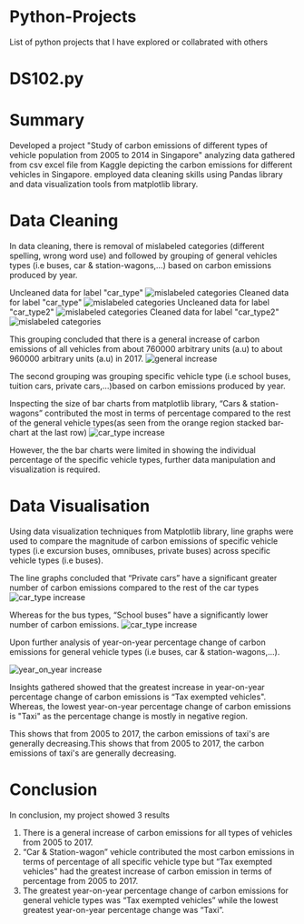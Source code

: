 # Python-Projects
List of python projects that I have explored or collabrated with others

# DS102.py

# Summary
Developed a project "Study of carbon emissions of different types of vehicle population from 2005 to 2014 in Singapore" analyzing data gathered from csv excel file from Kaggle depicting the carbon emissions for different vehicles in Singapore. employed data cleaning skills using Pandas library and data visualization tools from matplotlib library.

# Data Cleaning  

In data cleaning, there is removal of mislabeled categories (different spelling, wrong word use) and followed by grouping of general vehicles types (i.e buses, car & station-wagons,…) based on carbon emissions produced by year. 

Uncleaned data for label "car_type"
![mislabeled categories](https://github.com/JiaJun98/Python-Projects/blob/master/Data_Cleaning_car_type1.PNG)
Cleaned data for label "car_type"
![mislabeled categories](https://github.com/JiaJun98/Python-Projects/blob/master/Cleaned%20data%20for%20car_type.PNG)
Uncleaned data for label "car_type2"
![mislabeled categories](https://github.com/JiaJun98/Python-Projects/blob/master/Data_Cleaning_car_type2.PNG)
Cleaned data for label "car_type2"
![mislabeled categories](https://github.com/JiaJun98/Python-Projects/blob/master/Cleaned%20data%20for%20car_type2.PNG)



This grouping concluded that there is a general increase of carbon emissions of all vehicles from about 760000 arbitrary units (a.u) to about 960000 arbitrary units (a.u) in 2017. 
![general increase](https://github.com/JiaJun98/Python-Projects/blob/master/Total_Carbon_Emissions_of_all_Vehicles_from_2005_to_2017(Line).PNG)

The second grouping was grouping specific vehicle type (i.e school buses, tuition cars, private cars,…)based on carbon emissions produced by year. 

Inspecting the size of bar charts from matplotlib library, “Cars & station-wagons” contributed the most in terms of percentage compared to the rest of the general vehicle types(as seen from the orange region stacked bar-chart at the last row)
![car_type increase](https://github.com/JiaJun98/Python-Projects/blob/master/Carbon_Emissions_of_car_types_(2005-2017).png)

However, the the bar charts were limited in showing the individual percentage of the specific vehicle types, further data manipulation and visualization is required.

# Data Visualisation

Using data visualization techniques from Matplotlib library, line graphs were used to compare the magnitude of carbon emissions of specific vehicle types (i.e excursion buses, omnibuses, private buses) across specific vehicle types (i.e buses).

The line graphs concluded that “Private cars” have a significant greater number of carbon emissions compared to the rest of the car types 
![car_type increase](https://github.com/JiaJun98/Python-Projects/blob/master/Carbon%20Emissions%20of%20Cars%20from%202005%20to%202017%2Ca.u.png)

Whereas for the bus types, “School buses” have a significantly lower number of carbon emissions.
![car_type increase](https://github.com/JiaJun98/Python-Projects/blob/master/Carbon%20Emissions%20of%20Buses%20from%202005%20to%202017%2Ca.u.png)

Upon further analysis of year-on-year percentage change of carbon emissions for general vehicle types (i.e buses, car & station-wagons,…). 

![year_on_year increase](https://github.com/JiaJun98/Python-Projects/blob/master/Year-on-Year%20Percentage%20Change%20each%20type%20of%20Vehicles.png)

Insights gathered showed that the greatest increase in year-on-year percentage change of carbon emissions is “Tax exempted vehicles". Whereas, the lowest year-on-year percentage change of carbon emissions is "Taxi" as the percentage change is mostly in negative region. 

This shows that from 2005 to 2017, the carbon emissions of taxi's are generally decreasing.This shows that from 2005 to 2017, the carbon emissions of taxi's are generally decreasing.

# Conclusion

In conclusion, my project showed 3 results
1)	There is a general increase of carbon emissions for all types of vehicles from 2005 to 2017.
2)	“Car & Station-wagon” vehicle contributed the most carbon emissions in terms of percentage of all specific vehicle type but “Tax exempted vehicles" had the greatest increase of carbon emission in terms of percentage from 2005 to 2017.
3)	The greatest year-on-year percentage change of carbon emissions for general vehicle types was “Tax exempted vehicles” while the lowest greatest year-on-year percentage change was “Taxi”.

